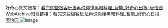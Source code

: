 好奇心原文链接：[看完这些极客玩法再说你懂黑暗料理_智能_好奇心日报-唐怡园 ](https://www.qdaily.com/articles/4195.html)
WebArchive归档链接：[看完这些极客玩法再说你懂黑暗料理_智能_好奇心日报-唐怡园 ](http://web.archive.org/web/20190623153913/https://www.qdaily.com/articles/4195.html)
![image](http://ww3.sinaimg.cn/large/007d5XDply1g3vew4ricgj30u04hp7wh)
